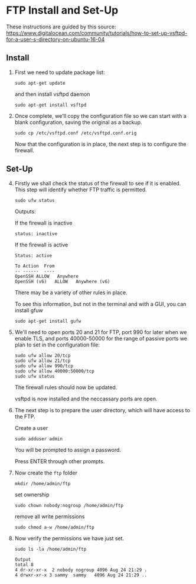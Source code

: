 # FTP Install and Set-Up

These instructions are guided by this source: https://www.digitalocean.com/community/tutorials/how-to-set-up-vsftpd-for-a-user-s-directory-on-ubuntu-16-04

## Install

1.  First we need to update package list:
    
    `sudo apt-get update`
    
    and then install vsftpd daemon
    
    `sudo apt-get install vsftpd`
    
3.  Once complete, we'll copy the configuration file so we can start with a blank configuration, saving the original as a backup.
    
    `sudo cp /etc/vsftpd.conf /etc/vsftpd.conf.orig`
    
    Now that the configuration is in place, the next step is to configure the firewall.

## Set-Up

4. Firstly we shall check the status of the firewall to see if it is enabled. This step will identify whether FTP traffic is permitted.

    `sudo ufw status`
    
    Outputs:
    
    If the firewall is inactive 
    
    ```
    status: inactive
    ```
    
    If the firewall is active
    
    ```
    Status: active

    To Action  From
    -- ------  ----
    OpenSSH ALLOW   Anywhere
    OpenSSH (v6)   ALLOW   Anywhere (v6)
    ```
    
    There may be a variety of other rules in place.
    
    To see this information, but not in the terminal and with a GUI, you can install gfuw
    
    `sudo apt-get install gufw`
    
 5. We'll need to open ports 20 and 21 for FTP, port 990 for later when we enable TLS, and ports 40000-50000 for the range of passive ports we plan to set in the configuration file:
 
    ```
    sudo ufw allow 20/tcp
    sudo ufw allow 21/tcp
    sudo ufw allow 990/tcp
    sudo ufw allow 40000:50000/tcp
    sudo ufw status
    ```
    The firewall rules should now be updated. 
    
    vsftpd is now installed and the neccassary ports are open.
    
6.  The next step is to prepare the user directory, which will have access to the FTP.

    Create a user
    
    `sudo adduser admin`
    
    You will be prompted to assign a password.
    
    Press ENTER through other prompts.
    
7.  Now create the `ftp` folder

    `mkdir /home/admin/ftp`
    
    set ownership
    
    `sudo chown nobody:nogroup /home/admin/ftp`
    
    remove all write permissions
    
    `sudo chmod a-w /home/admin/ftp`
    
8.  Now verify the permissions we have just set.

    `sudo ls -la /home/admin/ftp`
    
    ``` 
    Output
    total 8
    4 dr-xr-xr-x  2 nobody nogroup 4096 Aug 24 21:29 .
    4 drwxr-xr-x 3 sammy  sammy   4096 Aug 24 21:29 ..
    ```
    
    
    
    
    
    
    
